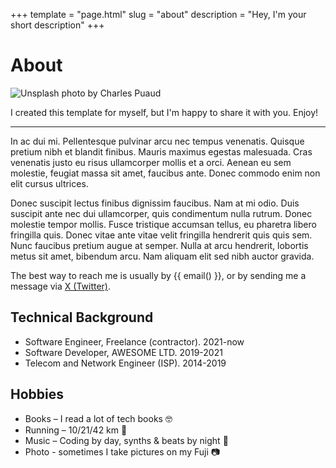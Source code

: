 +++
template = "page.html"
slug = "about"
description = "Hey, I'm your short description"
+++

# About

![Unsplash photo by Charles Puaud](/photo.jpg)

I created this template for myself, but I'm happy to share it with you. Enjoy!

---

In ac dui mi. Pellentesque pulvinar arcu nec tempus venenatis. Quisque pretium nibh et blandit
finibus. Mauris maximus egestas malesuada. Cras venenatis justo eu risus ullamcorper mollis et a
orci. Aenean eu sem molestie, feugiat massa sit amet, faucibus ante. Donec commodo enim non elit
cursus ultrices.

Donec suscipit lectus finibus dignissim faucibus. Nam at mi odio. Duis suscipit ante nec dui
ullamcorper, quis condimentum nulla rutrum. Donec molestie tempor mollis. Fusce tristique accumsan
tellus, eu pharetra libero fringilla quis. Donec vitae ante vitae velit fringilla hendrerit quis
quis sem. Nunc faucibus pretium augue at semper. Nulla at arcu hendrerit, lobortis metus sit amet,
bibendum arcu. Nam aliquam elit sed nibh auctor gravida.

The best way to reach me is usually by {{ email() }}, or by sending me a message via [X (Twitter)](https://x.com).

## Technical Background
+ Software Engineer, Freelance (contractor). 2021-now
+ Software Developer, AWESOME LTD. 2019-2021
+ Telecom and Network Engineer (ISP). 2014-2019

## Hobbies
+ Books – I read a lot of tech books 🤓
+ Running – 10/21/42 km 🏃
+ Music – Coding by day, synths & beats by night 🎵
+ Photo - sometimes I take pictures on my Fuji 📷
